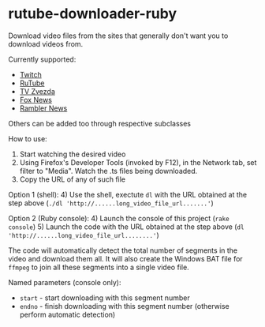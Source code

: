 # rutube-downloader-ruby

Download video files from the sites that generally don't want you to download videos from.

Currently supported:
  * [Twitch](https://www.twitch.tv/)
  * [RuTube](https://rutube.ru/)
  * [TV Zvezda](https://tvzvezda.ru/)
  * [Fox News](https://www.foxnews.com)
  * [Rambler News](https://news.rambler.ru/video/)
  
Others can be added too through respective subclasses
  
How to use:
1) Start watching the desired video
2) Using Firefox's Developer Tools (invoked by F12), in the Network tab, set filter to "Media". Watch the .ts files being downloaded.
3) Copy the URL of any of such file

Option 1 (shell):
4) Use the shell, exectute `dl` with the URL obtained at the step above (`./dl 'http://......long_video_file_url.......'`)

Option 2 (Ruby console):
4) Launch the console of this project (`rake console`)
5) Launch the code with the URL obtained at the step above (`dl 'http://......long_video_file_url........'`)

The code will automatically detect the total number of segments in the video and download them all. It will also create the Windows BAT file for `ffmpeg` to join all these segments into a single video file.

Named parameters (console only):
  * `start` - start downloading with this segment number
  * `endno` - finish downloading with this segment number (otherwise perform automatic detection)

